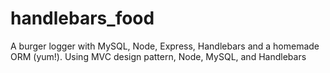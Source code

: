 # handlebars_food
A burger logger with MySQL, Node, Express, Handlebars and a homemade ORM (yum!). Using MVC design pattern, Node, MySQL, and Handlebars

